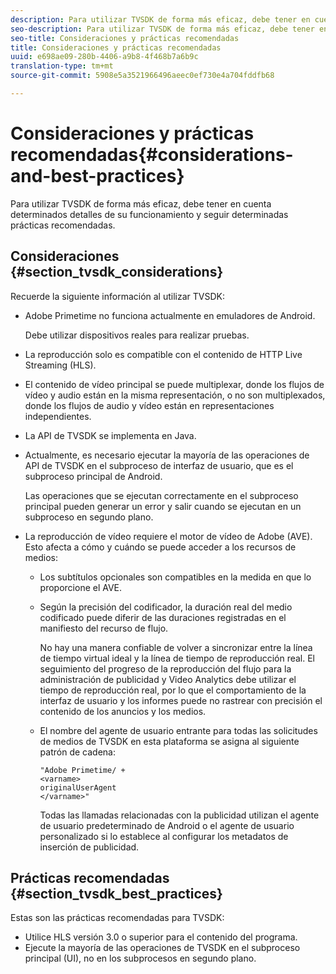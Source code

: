 ```yaml
---
description: Para utilizar TVSDK de forma más eficaz, debe tener en cuenta determinados detalles de su funcionamiento y seguir determinadas prácticas recomendadas.
seo-description: Para utilizar TVSDK de forma más eficaz, debe tener en cuenta determinados detalles de su funcionamiento y seguir determinadas prácticas recomendadas.
seo-title: Consideraciones y prácticas recomendadas
title: Consideraciones y prácticas recomendadas
uuid: e698ae09-280b-4406-a9b8-4f468b7a6b9c
translation-type: tm+mt
source-git-commit: 5908e5a3521966496aeec0ef730e4a704fddfb68

---
```



# Consideraciones y prácticas recomendadas{#considerations-and-best-practices}

Para utilizar TVSDK de forma más eficaz, debe tener en cuenta determinados detalles de su funcionamiento y seguir determinadas prácticas recomendadas.

## Consideraciones {#section_tvsdk_considerations}

Recuerde la siguiente información al utilizar TVSDK:

* Adobe Primetime no funciona actualmente en emuladores de Android.

   Debe utilizar dispositivos reales para realizar pruebas.
* La reproducción solo es compatible con el contenido de HTTP Live Streaming (HLS).
* El contenido de vídeo principal se puede multiplexar, donde los flujos de vídeo y audio están en la misma representación, o no son multiplexados, donde los flujos de audio y vídeo están en representaciones independientes.
* La API de TVSDK se implementa en Java.
* Actualmente, es necesario ejecutar la mayoría de las operaciones de API de TVSDK en el subproceso de interfaz de usuario, que es el subproceso principal de Android.

   Las operaciones que se ejecutan correctamente en el subproceso principal pueden generar un error y salir cuando se ejecutan en un subproceso en segundo plano.
* La reproducción de vídeo requiere el motor de vídeo de Adobe (AVE). Esto afecta a cómo y cuándo se puede acceder a los recursos de medios:

   * Los subtítulos opcionales son compatibles en la medida en que lo proporcione el AVE.
   * Según la precisión del codificador, la duración real del medio codificado puede diferir de las duraciones registradas en el manifiesto del recurso de flujo.

      No hay una manera confiable de volver a sincronizar entre la línea de tiempo virtual ideal y la línea de tiempo de reproducción real. El seguimiento del progreso de la reproducción del flujo para la administración de publicidad y Video Analytics debe utilizar el tiempo de reproducción real, por lo que el comportamiento de la interfaz de usuario y los informes puede no rastrear con precisión el contenido de los anuncios y los medios.
   * El nombre del agente de usuario entrante para todas las solicitudes de medios de TVSDK en esta plataforma se asigna al siguiente patrón de cadena:

      ```
      "Adobe Primetime/ + 
      <varname>
      originalUserAgent
      </varname>" 
      ```

      Todas las llamadas relacionadas con la publicidad utilizan el agente de usuario predeterminado de Android o el agente de usuario personalizado si lo establece al configurar los metadatos de inserción de publicidad.

## Prácticas recomendadas {#section_tvsdk_best_practices}

Estas son las prácticas recomendadas para TVSDK:

* Utilice HLS versión 3.0 o superior para el contenido del programa.
* Ejecute la mayoría de las operaciones de TVSDK en el subproceso principal (UI), no en los subprocesos en segundo plano.

